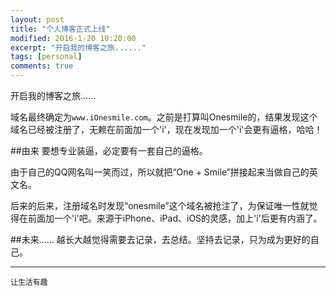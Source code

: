 ```yaml
---
layout: post
title: "个人博客正式上线"
modified: 2016-1-20 10:20:00
excerpt: "开启我的博客之旅......"
tags: [personal]
comments: true
---
```

开启我的博客之旅......

域名最终确定为`www.iOnesmile.com`。之前是打算叫Onesmile的，结果发现这个域名已经被注册了，无赖在前面加一个'i'，现在发现加一个'i'会更有逼格，哈哈！

##由来
要想专业装逼，必定要有一套自己的逼格。   

由于自己的QQ网名叫一笑而过，所以就把“One + Smile”拼接起来当做自己的英文名。   

后来的后来，注册域名时发现“onesmile”这个域名被抢注了，为保证唯一性就觉得在前面加一个'i'吧。来源于iPhone、iPad、iOS的灵感，加上'i'后更有内涵了。

##未来......
越长大越觉得需要去记录，去总结。坚持去记录，只为成为更好的自己。

---   

`让生活有趣`